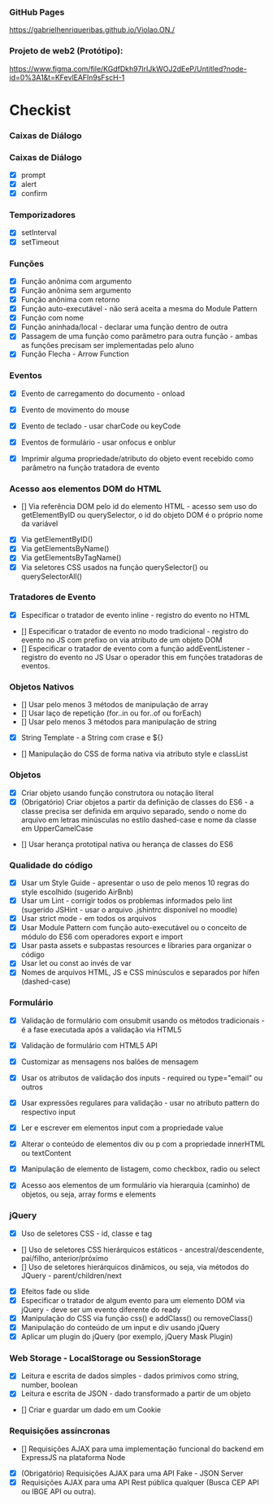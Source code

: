 ### GitHub Pages
https://gabrielhenriqueribas.github.io/Violao.ON./


### Projeto de web2 (Protótipo):
https://www.figma.com/file/KGdfDkh97lrIJkWOJ2dEeP/Untitled?node-id=0%3A1&t=KFevlEAFln9sFscH-1

# Checkist
### Caixas de Diálogo

### Caixas de Diálogo
- [X] prompt
- [X] alert
- [X] confirm

### Temporizadores
- [X] setInterval
- [X] setTimeout

### Funções
- [X] Função anônima com argumento
- [X] Função anônima sem argumento
- [X] Função anônima com retorno
- [X] Função auto-executável - não será aceita a mesma do Module Pattern
- [X] Função com nome
- [X] Função aninhada/local - declarar uma função dentro de outra
- [X] Passagem de uma função como parâmetro para outra função - ambas as funções precisam ser implementadas pelo aluno
- [X] Função Flecha - Arrow Function

### Eventos
- [X] Evento de carregamento do documento - onload
- [X] Evento de movimento do mouse
- [X] Evento de teclado - usar charCode ou keyCode
- [X] Eventos de formulário - usar onfocus e onblur
- [X] Imprimir alguma propriedade/atributo do objeto event recebido como parâmetro na função tratadora de evento


### Acesso aos elementos DOM do HTML
- [] Via referência DOM pelo id do elemento HTML - acesso sem uso do getElementByID ou querySelector, o id do objeto DOM é o próprio nome da variável
- [X] Via getElementByID()
- [X] Via getElementsByName()
- [X] Via getElementsByTagName()
- [X] Via seletores CSS usados na função querySelector() ou querySelectorAll()

### Tratadores de Evento
- [X] Especificar o tratador de evento inline - registro do evento no HTML
- [] Especificar o tratador de evento no modo tradicional - registro do evento no JS com prefixo on via atributo de um objeto DOM
- [] Especificar o tratador de evento com a função addEventListener - registro do evento no JS
Usar o operador this em funções tratadoras de eventos.

### Objetos Nativos
- [] Usar pelo menos 3 métodos de manipulação de array
- [] Usar laço de repetição (for..in ou for..of ou forEach)
- [] Usar pelo menos 3 métodos para manipulação de string
- [X] String Template - a String com crase e ${}
- [] Manipulação do CSS de forma nativa via atributo style e classList

### Objetos
- [X] Criar objeto usando função construtora ou notação literal
- [X] (Obrigatório) Criar objetos a partir da definição de classes do ES6 - a classe precisa ser definida em arquivo separado, sendo o nome do arquivo em letras minúsculas no estilo dashed-case e nome da classe em UpperCamelCase
- [] Usar herança prototipal nativa ou herança de classes do ES6


### Qualidade do código
- [X] Usar um Style Guide - apresentar o uso de pelo menos 10 regras do style escolhido (sugerido AirBnb)
- [X] Usar um Lint - corrigir todos os problemas informados pelo lint (sugerido JSHint - usar o arquivo .jshintrc disponível no moodle)
- [X] Usar strict mode - em todos os arquivos
- [X] Usar Module Pattern com função auto-executável ou o conceito de módulo do ES6 com operadores export e import
- [X] Usar pasta assets e subpastas resources e libraries para organizar o código
- [X] Usar let ou const ao invés de var
- [X] Nomes de arquivos HTML, JS e CSS minúsculos e separados por hífen (dashed-case)
### Formulário
- [X] Validação de formulário com onsubmit usando os métodos tradicionais - é a fase executada após a validação via HTML5
- [X] Validação de formulário com HTML5 API
- [X] Customizar as mensagens nos balões de mensagem
- [X] Usar os atributos de validação dos inputs - required ou type="email" ou outros
- [X] Usar expressões regulares para validação - usar no atributo pattern do respectivo input
- [X] Ler e escrever em elementos input com a propriedade value
- [X] Alterar o conteúdo de elementos div ou p com a propriedade innerHTML ou textContent
- [X] Manipulação de elemento de listagem, como checkbox, radio ou select
- [X] Acesso aos elementos de um formulário via hierarquia (caminho) de objetos, ou seja, array forms e elements


### jQuery
- [X] Uso de seletores CSS - id, classe e tag
- [] Uso de seletores CSS hierárquicos estáticos - ancestral/descendente, pai/filho, anterior/próximo
- [] Uso de seletores hierárquicos dinâmicos, ou seja, via métodos do JQuery - parent/children/next
- [X] Efeitos fade ou slide
- [X] Especificar o tratador de algum evento para um elemento DOM via jQuery - deve ser um evento diferente do ready
- [X] Manipulação do CSS via função css() e addClass() ou removeClass()
- [X] Manipulação do conteúdo de um input e div usando jQuery
- [X] Aplicar um plugin do jQuery (por exemplo, jQuery Mask Plugin)

### Web Storage - LocalStorage ou SessionStorage
- [X] Leitura e escrita de dados simples - dados primivos como string, number, boolean
- [X] Leitura e escrita de JSON - dado transformado a partir de um objeto
- [] Criar e guardar um dado em um Cookie

### Requisições assíncronas
- [] Requisições AJAX para uma implementação funcional do backend em ExpressJS na plataforma Node
- [X] (Obrigatório) Requisições AJAX para uma API Fake - JSON Server 
- [X] Requisições AJAX para uma API Rest pública qualquer (Busca CEP API ou IBGE API ou outra).
